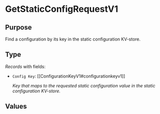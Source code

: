 # GetStaticConfigRequestV1


## Purpose


<!-- --8<-- [start:purpose] -->
Find a configuration by its key in the static configuration KV-store.
<!-- --8<-- [end:purpose] -->

## Type


<!-- --8<-- [start:type] -->
<div class="type" markdown>


*Records* with fields:
- `Config Key`: [[ConfigurationKeyV1#configurationkeyv1]]

  *Key that maps to the requested static configuration value in the static configuration KV-store.*

</div>
<!-- --8<-- [end:type] -->

## Values


